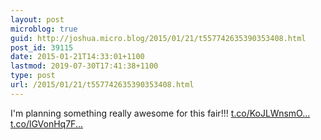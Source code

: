 ```yaml
---
layout: post
microblog: true
guid: http://joshua.micro.blog/2015/01/21/t557742635390353408.html
post_id: 39115
date: 2015-01-21T14:33:01+1100
lastmod: 2019-07-30T17:41:38+1100
type: post
url: /2015/01/21/t557742635390353408.html
---
```

I'm planning something really awesome for this fair!!! [t.co/KoJLWnsmO...](http://t.co/KoJLWnsmOj) [t.co/lGVonHq7F...](http://t.co/lGVonHq7F1)
